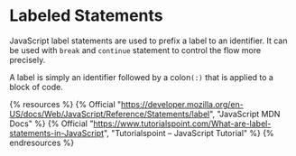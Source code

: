 # Labeled Statements

JavaScript label statements are used to prefix a label to an identifier. It can be used with `break` and `continue` statement to control the flow more precisely.

A label is simply an identifier followed by a colon`(:)` that is applied to a block of code.

{% resources %}
  {% Official "https://developer.mozilla.org/en-US/docs/Web/JavaScript/Reference/Statements/label", "JavaScript MDN Docs" %}
  {% Official "https://www.tutorialspoint.com/What-are-label-statements-in-JavaScript", "Tutorialspoint – JavaScript Tutorial" %}
{% endresources %}